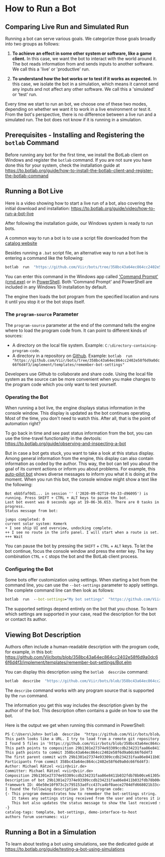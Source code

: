# How to Run a Bot

## Comparing Live Run and Simulated Run

Running a bot can serve various goals. We categorize those goals broadly into two groups as follows:

1. **To achieve an effect in some other system or software, like a game client.** In this case, we want the bot to interact with the world around it. The bot reads information from and sends inputs to another software. We call this a 'live' or 'productive' run.

2. **To understand how the bot works or to test if it works as expected.** In this case, we isolate the bot in a simulation, which means it cannot send any inputs and not affect any other software. We call this a 'simulated' or 'test' run.

Every time we start to run an bot, we choose one of these two modes, depending on whether we want it to work in a live environment or test it.
From the bot's perspective, there is no difference between a live run and a simulated run. The bot does not know if it is running in a simulation.

## Prerequisites - Installing and Registering the `botlab` Command

Before running any bot for the first time, we install the BotLab client on Windows and register the `botlab` command. If you are not sure you have done this for your system, check the installation guide at https://to.botlab.org/guide/how-to-install-the-botlab-client-and-register-the-botlab-command

## Running a Bot Live

Here is a video showing how to start a live run of a bot, also covering the initial download and installation: https://to.botlab.org/guide/video/how-to-run-a-bot-live

After following the installation guide, our Windows system is ready to run bots.

A common way to run a bot is to use a script file downloaded from the [catalog website](https://catalog.botlab.org/)

Besides running a `.bat` script file, an alternative way to run a bot live is entering a command like the following:

```cmd
botlab  run  "https://github.com/Viir/bots/tree/358bc43a64ec864cc2402e58f6d9a0dc66f6d4f3/implement/templates/remember-bot-settings"
```

You can enter this command in the Windows app called ['Command Prompt' (cmd.exe)](https://en.wikipedia.org/wiki/Cmd.exe) or in [PowerShell](https://en.wikipedia.org/wiki/PowerShell). Both 'Command Prompt' and PowerShell are included in any Windows 10 installation by default.

The engine then loads the bot program from the specified location and runs it until you stop it or the bot stops itself.

### The `program-source` Parameter

The `program-source` parameter at the end of the command tells the engine where to load the program code from. It can point to different kinds of sources:

+ A directory on the local file system. Example: `C:\directory-containing-program-code`.
+ A directory in a repository on [Github](https://github.com). Example: `botlab  run  "https://github.com/Viir/bots/tree/358bc43a64ec864cc2402e58f6d9a0dc66f6d4f3/implement/templates/remember-bot-settings"`

Developers use Github to collaborate and share code. Using the local file system as the source can be more convenient when you make changes to the program code which you only want to test yourself.

### Operating the Bot

When running a bot live, the engine displays status information in the console window. This display is updated as the bot continues operating.
Most of the time, you don't need to watch this. After all, that is the point of automation right?

To go back in time and see past status information from the bot, you can use the time-travel functionality in the devtools: https://to.botlab.org/guide/observing-and-inspecting-a-bot

But in case a bot gets stuck, you want to take a look at this status display. Among general information from the engine, this display can also contain information as coded by the author. This way, the bot can tell you about the goal of its current actions or inform you about problems. For example, this [auto-pilot bot](https://github.com/Viir/bots/tree/358bc43a64ec864cc2402e58f6d9a0dc66f6d4f3/implement/applications/eve-online/eve-online-warp-to-0-autopilot) shows diverse messages to inform you what it is doing at the moment. When you run this bot, the console window might show a text like the following:

```
Bot ebb5faf0d1... in session '' ('2020-09-02T19-04-33-d96095') is running. Press SHIFT + CTRL + ALT keys to pause the bot.
Last bot event was 0 seconds ago at 19-06-36.653. There are 0 tasks in progress.
Status message from bot:

jumps completed: 0
current solar system: Kemerk
+ I see ship UI and overview, undocking complete.
++ I see no route in the info panel. I will start when a route is set.
+++ Wait
```

You can pause the bot by pressing the `SHIFT` + `CTRL` + `ALT` keys. To let the bot continue, focus the console window and press the enter key. The key combination `CTRL` + `C` stops the bot and the BotLab client process.

### Configuring the Bot

Some bots offer customization using settings. When starting a bot from the command line, you can use the `--bot-settings` parameter to apply settings. The complete command line can then look as follows:

```cmd
botlab  run  --bot-settings="My bot settings"  "https://github.com/Viir/bots/tree/358bc43a64ec864cc2402e58f6d9a0dc66f6d4f3/implement/templates/remember-bot-settings"
```

The supported settings depend entirely on the bot that you chose. To learn which settings are supported in your case, read the description for the bot or contact its author.

## Viewing Bot Description

Authors often include a human-readable description with the program code, for example, in this bot: https://github.com/Viir/bots/blob/358bc43a64ec864cc2402e58f6d9a0dc66f6d4f3/implement/templates/remember-bot-settings/Bot.elm

You can display this description using the `botlab  describe` command:

```cmd
botlab  describe  "https://github.com/Viir/bots/blob/358bc43a64ec864cc2402e58f6d9a0dc66f6d4f3/implement/templates/remember-bot-settings"
```

The `describe` command works with any program source that is supported by the `run` command.

The information you get this way includes the description given by the author of the bot. This description often contains a guide on how to use the bot.

Here is the output we get when running this command in PowerShell:

```txt
PS C:\Users\John> botlab  describe  "https://github.com/Viir/bots/blob/358bc43a64ec864cc2402e58f6d9a0dc66f6d4f3/implement/templates/remember-bot-settings"
This path looks like a URL. I try to load from a remote git repository.
I found 5 files in 'https://github.com/Viir/bots/blob/358bc43a64ec864cc2402e58f6d9a0dc66f6d4f3/implement/templates/remember-bot-settings'.
This path points to composition 29b1301e27374e93309ccdb234231faa86e8411b032fdb78b00ce61305cba2ee
This path points to commit 358bc43a64ec864cc2402e58f6d9a0dc66f6d4f3
The first parent commit with 29b1301e27374e93309ccdb234231faa86e8411b032fdb78b00ce61305cba2ee is https://github.com/Viir/bots/blob/358bc43a64ec864cc2402e58f6d9a0dc66f6d4f3/implement/templates/remember-bot-settings
Participants from commit 358bc43a64ec864cc2402e58f6d9a0dc66f6d4f3:
Author: Michael Rätzel <viir@viir.de>
Committer: Michael Rätzel <viir@viir.de>
Composition 29b1301e27374e93309ccdb234231faa86e8411b032fdb78b00ce61305cba2ee has the structure of a bot program code.
Description of bot 29b1301e27374e93309ccdb234231faa86e8411b032fdb78b00ce61305cba2ee:
framework ID: 46e50e10f973c2c795153adfcc437ca4bf0aece2704dfd668021b33c4788559c
I found the following description in the program code:
{- This program demonstrates how to remember the bot-settings string.
   It takes any settings string received from the user and stores it in the bot state.
   This bot also updates the status message to show the last received settings string, so you can check that a method (e.g., via command line) of applying the settings works.
-}
catalog-tags: template, bot-settings, demo-interface-to-host
authors forum usernames: viir
```

## Running a Bot in a Simulation

To learn about testing a bot using simulations, see the dedicated guide at https://to.botlab.org/guide/testing-a-bot-using-simulations
